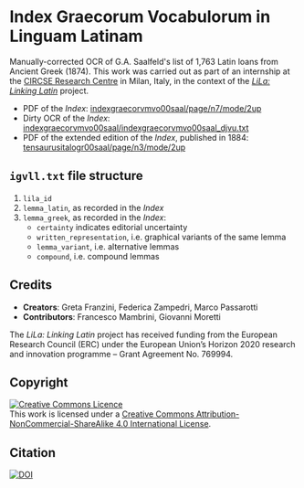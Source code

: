 # Index Graecorum Vocabulorum in Linguam Latinam	

Manually-corrected OCR of G.A. Saalfeld's list of 1,763 Latin loans from Ancient Greek (1874). This work was carried out as part of an internship at the [CIRCSE Research Centre](https://centridiricerca.unicatt.it/circse_index.html) in Milan, Italy, in the context of the [_LiLa: Linking Latin_](https://lila-erc.eu/) project.

- PDF of the _Index_: [indexgraecorvmvo00saal/page/n7/mode/2up](https://archive.org/details/indexgraecorvmvo00saal/page/n7/mode/2up)
- Dirty OCR of the _Index_: [indexgraecorvmvo00saal/indexgraecorvmvo00saal_djvu.txt](https://ia800300.us.archive.org/35/items/indexgraecorvmvo00saal/indexgraecorvmvo00saal_djvu.txt) 
- PDF of the extended edition of the _Index_, published in 1884: [tensaurusitalogr00saal/page/n3/mode/2up](https://archive.org/details/tensaurusitalogr00saal/page/n3/mode/2up)

## `igvll.txt` file structure

1. `lila_id`
2. `lemma_latin`, as recorded in the _Index_
3. `lemma_greek`, as recorded in the _Index_:
   - `certainty` indicates editorial uncertainty
   - `written_representation`, i.e. graphical variants of the same lemma
   - `lemma_variant`, i.e. alternative lemmas
   - `compound`, i.e. compound lemmas
<!--8. `lsj_cite_urn` LSJ CITE URN: https://raw.githubusercontent.com/Eumaeus/cite_lsj_cex/master/lsj_index.txt-->

<!-- ## Ontology examples

<!--#### Lexical Entry (Latin)
```
<http://lila-erc.eu/data/lexicalResources/IGVLL/id/LexicalEntry/abacus>
    a                     ontolex:LexicalEntry ;
    rdfs:label            "abacus" ;
    ontolex:canonicalForm <https://lila-erc.eu/data/id/lemma/86829> ;
    lemonEty:etymology    <http://lila-erc.eu/.../IGVLL/id/etymology/1> .
```
-->

<!--#### Etymon (Ancient Greek)
```
<http://lila-erc.eu/data/lexicalResources/IGVLL/id/etymon/1>
    a                      lemonEty:Etymon ;
    rdfs:label             "ἄβαξ" ;
    lime:language          "grc" ;
    ontolex:canonicalForm  [ ontolex:writtenRep "ἄβαξ" ] ;
    skos:exactMatch  <urn:cite2:hmt:lsj.chicago_md:n51> .
```
-->

<!--#### Etymology
```
<http://lila-erc.eu/data/lexicalResources/IGVLL/id/etymology/1>
    a                      crm:E89 , lemonEty:Etymology ;
    rdfs:label             "Etymology of: abacus" ;
    lemonEty:etymon        <http://lila-erc.eu/.../IGVLL/id/LexicalEntry/abacus> ,
                           <http://lila-erc.eu/.../IGVLL/id/etymon/1> ;
```
-->

<!--#### Etymology Link
```
<http://lila-erc.eu/data/lexicalResources/IGVLL/id/etylink/1>
    a                     lemonEty:EtyLink ;
    rdfs:label            "Etymology Link" ;
    lemonEty:etyLinkType  "borrowing" ;
    lemonEty:etySource    <http://lila-erc.eu/.../IGVLL/id/etymon/1> ;
    lemonEty:etyTarget    <http://lila-erc.eu/.../IGVLL/id/LexicalEntry/abacus> .
```


<!--#### Lemma variants: cyperum

<!--##### Etymon
```
<http://lila-erc.eu/data/lexicalResources/IGVLL/id/etymon/4>
    a                      lemonEty:Etymon ;
    rdfs:label             "κύπειρον" ;
    lime:language          "grc" ;
    ontolex:canonicalForm  [ ontolex:writtenRep "κύπειρον" ] ;
    skos:exactMatch  <urn:cite2:hmt:lsj.chicago_md:n60988> ;
    lemonEty:cognate      <http://lila-erc.eu/.../IGVLL/id/etymon/5> .
```
-->

<!--##### Cognate of Etymon
```
<http://lila-erc.eu/data/lexicalResources/IGVLL/id/etymon/5>
    a                      lemonEty:Etymon, lemonEty:Cognate ;
    rdfs:label             "κύπειρος" ;
    lime:language          "grc" ;
    ontolex:canonicalForm  [ ontolex:writtenRep "κύπειρος" ] ;
    skos:exactMatch  <urn:cite2:hmt:lsj.chicago_md:n91854> .
```
-->

<!--##### Belief Value: aura
```
<http://lila-erc.eu/data/lexicalResources/IGVLL/id/belief/1>
    a                     crminf:I2 ;
    rdfs:label            "Belief that the etymology of aura is uncertain" ;
    crminf:J4             <http://lila-erc.eu/.../IGVLL/id/etymology/2> ;
    crminf:J5             [ a crminf:I6 ; ov:confidence 0.5 ] .
```
-->


<!--#### Compounds: authepsa

<!--##### Lexical Entry
```
<http://lila-erc.eu/data/lexicalResources/IGVLL/id/LexicalEntry/authepsa>
    a                     ontolex:LexicalEntry ;
    rdfs:label            "authepsa" ;
    ontolex:canonicalForm <https://lila-erc.eu/data/id/lemma/90834> ;
    lemonEty:etymology    <http://lila-erc.eu/.../IGVLL/id/etymology/5> .
```
-->

<!--##### Ancient Greek Compound
```
<http://lila-erc.eu/data/lexicalResources/IGVLL/id/etymon/6>
    a                      lemonEty:Etymon ;
    decomp:subterm         <http://lila-erc.eu/.../IGVLL/id/etymon/7> ,
                           <http://lila-erc.eu/.../IGVLL/id/etymon/8> .
```
-->

## Credits

- **Creators**: Greta Franzini, Federica Zampedri, Marco Passarotti
- **Contributors**: Francesco Mambrini, Giovanni Moretti

The _LiLa: Linking Latin_ project has received funding from the European Research Council (ERC) under the European Union’s Horizon 2020 research and innovation programme – Grant Agreement No. 769994.

<!--### Citation-->
<!--To cite this data-set, you can adapt the following:-->
<!--Franzini, G., Zampedri, F., Passarotti, M. (2020) <em>Index Graecorum Vocabulorum in Linguam Latinam: Manually-corrected OCR of G.A. Saalfeld's list of 1,763 Latin loans from Ancient Greek (1874), mapped to the</em> LiLa: Linking Latin <em>lemma bank and the</em> Liddell-Scott Jones CITE Application. DOI: doi here-->


## Copyright

<a rel="license" href="http://creativecommons.org/licenses/by-nc-sa/4.0/"><img alt="Creative Commons Licence" style="border-width:0" src="https://i.creativecommons.org/l/by-nc-sa/4.0/88x31.png" /></a><br />This work is licensed under a <a rel="license" href="http://creativecommons.org/licenses/by-nc-sa/4.0/">Creative Commons Attribution-NonCommercial-ShareAlike 4.0 International License</a>.

## Citation

[![DOI](https://zenodo.org/badge/271791451.svg)](https://zenodo.org/badge/latestdoi/271791451)
